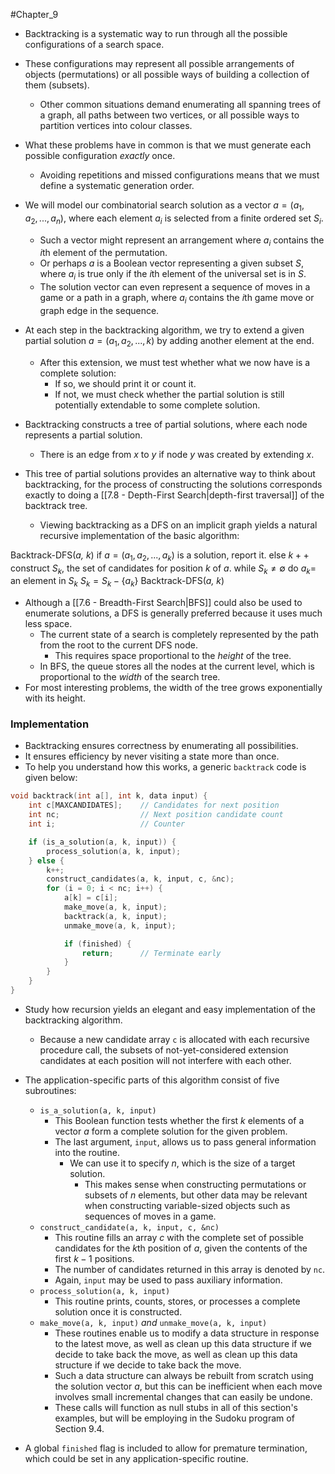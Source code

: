#Chapter_9 
- Backtracking is a systematic way to run through all the possible configurations of a search space.
- These configurations may represent all possible arrangements of objects (permutations) or all possible ways of building a collection of them (subsets).
	- Other common situations demand enumerating all spanning trees of a graph, all paths between two vertices, or all possible ways to partition vertices into colour classes.

- What these problems have in common is that we must generate each possible configuration *exactly* once.
	- Avoiding repetitions and missed configurations means that we must define a systematic generation order.

- We will model our combinatorial search solution as a vector $a=(a_1,a_2,...,a_n)$, where each element $a_i$ is selected from a finite ordered set $S_i$.
	- Such a vector might represent an arrangement where $a_i$ contains the *i*th element of the permutation.
	- Or perhaps *a* is a Boolean vector representing a given subset *S*, where $a_i$ is true only if the *i*th element of the universal set is in *S*.
	- The solution vector can even represent a sequence of moves in a game or a path in a graph, where $a_i$ contains the *i*th game move or graph edge in the sequence.

- At each step in the backtracking algorithm, we try to extend a given partial solution $a=(a_1,a_2,...,k)$ by adding another element at the end.
	- After this extension, we must test whether what we now have is a complete solution:
		- If so, we should print it or count it.
		- If not, we must check whether the partial solution is still potentially extendable to some complete solution.

- Backtracking constructs a tree of partial solutions, where each node represents a partial solution.
	- There is an edge from *x* to *y* if node *y* was created by extending *x*.
- This tree of partial solutions provides an alternative way to think about backtracking, for the process of constructing the solutions corresponds exactly to doing a [[7.8 - Depth-First Search|depth-first traversal]] of the backtrack tree.
	- Viewing backtracking as a DFS on an implicit graph yields a natural recursive implementation of the basic algorithm:

Backtrack-DFS(*a, k*)
	if $a=(a_1,a_2,...,a_k)$ is a solution, report it.
	else
		$k++$
		construct $S_k$, the set of candidates for position *k* of *a*.
		while $S_k\neq \emptyset$ do
			$a_k=$ an element in $S_k$
			$S_k=S_k-\{a_k\}$
			Backtrack-DFS(*a, k*)

- Although a [[7.6 - Breadth-First Search|BFS]] could also be used to enumerate solutions, a DFS is generally preferred because it uses much less space.
	- The current state of a search is completely represented by the path from the root to the current DFS node.
		- This requires space proportional to the *height* of the tree.
	- In BFS, the queue stores all the nodes at the current level, which is proportional to the *width* of the search tree.
- For most interesting problems, the width of the tree grows exponentially with its height.

### Implementation
- Backtracking ensures correctness by enumerating all possibilities.
- It ensures efficiency by never visiting a state more than once.
- To help you understand how this works, a generic `backtrack` code is given below:

```C
void backtrack(int a[], int k, data input) {
	int c[MAXCANDIDATES];    // Candidates for next position
	int nc;                  // Next position candidate count
	int i;                   // Counter

	if (is_a_solution(a, k, input)) {
		process_solution(a, k, input);
	} else {
		k++;
		construct_candidates(a, k, input, c, &nc);
		for (i = 0; i < nc; i++) {
			a[k] = c[i];
			make_move(a, k, input);
			backtrack(a, k, input);
			unmake_move(a, k, input);

			if (finished) {
				return;      // Terminate early
			}
		}
	}
}
```

- Study how recursion yields an elegant and easy implementation of the backtracking algorithm.
	- Because a new candidate array `c` is allocated with each recursive procedure call, the subsets of not-yet-considered extension candidates at each position will not interfere with each other.

- The application-specific parts of this algorithm consist of five subroutines:
	- `is_a_solution(a, k, input)`
		- This Boolean function tests whether the first *k* elements of a vector *a* form a complete solution for the given problem.
		- The last argument, `input`, allows us to pass general information into the routine.
			- We can use it to specify *n*, which is the size of a target solution.
				- This makes sense when constructing permutations or subsets of *n* elements, but other data may be relevant when constructing variable-sized objects such as sequences of moves in a game.
	- `construct_candidate(a, k, input, c, &nc)`
		- This routine fills an array *c* with the complete set of possible candidates for the *k*th position of *a*, given the contents of the first $k-1$ positions.
		- The number of candidates returned in this array is denoted by `nc`.
		- Again, `input` may be used to pass auxiliary information.
	- `process_solution(a, k, input)`
		- This routine prints, counts, stores, or processes a complete solution once it is constructed.
	- `make_move(a, k, input)` *and* `unmake_move(a, k, input)`
		- These routines enable us to modify a data structure in response to the latest move, as well as clean up this data structure if we decide to take back the move, as well as clean up this data structure if we decide to take back the move.
		- Such a data structure can always be rebuilt from scratch using the solution vector *a*, but this can be inefficient when each move involves small incremental changes that can easily be undone.
		- These calls will function as null stubs in all of this section's examples, but will be employing in the Sudoku program of Section 9.4.

- A global `finished` flag is included to allow for premature termination, which could be set in any application-specific routine.